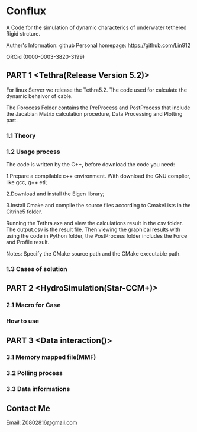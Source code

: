 # Conflux
A Code for the simulation of dynamic characterics of underwater tethered Rigid strcture.

Auther's Information:
github Personal homepage: https://github.com/Lin912

ORCid (0000-0003-3820-3199)

## PART 1 <Tethra(Release Version 5.2)>
For linux Server we release the Tethra5.2. 
The code used for calculate the dynamic behaivor of cable.

The Porocess Folder contains the PreProcess and PostProcess that include the Jacabian Matrix calculation procedure, Data Processing and Plotting part. 

### 1.1 Theory

### 1.2 Usage process
The code is written by the C++, before download the code you need:

1.Prepare a compilable c++ environment. With download the GNU complier, like gcc, g++ etl;

2.Download and install the Eigen library;

3.Install Cmake and compile the source files according to CmakeLists in the Citrine5 folder. 

Running the Tethra.exe and view the calculations result in the csv folder. The output.csv is the result file.
Then viewing the graphical results with using the code in Python folder, the PostProcess folder includes the Force and Profile result.

Notes:
Specify the CMake source path and the CMake executable path.

### 1.3 Cases of solution


## PART 2 <HydroSimulation(Star-CCM+)>

### 2.1 Macro for Case

### How to use


## PART 3 <Data interaction()>

### 3.1 Memory mapped file(MMF)

### 3.2 Polling process

### 3.3 Data informations


## Contact Me
Email: Z0802816@gmail.com
